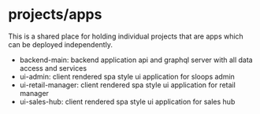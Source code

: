 # projects/apps
This is a shared place for holding individual projects that are apps which can be deployed
independently.

* backend-main: backend application api and graphql server with all data access and services
* ui-admin: client rendered spa style ui application for sloops admin
* ui-retail-manager: client rendered spa style ui application for retail manager
* ui-sales-hub: client rendered spa style ui application for sales hub
